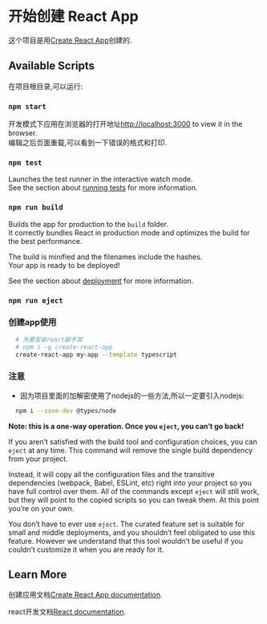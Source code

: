 # 开始创建 React App

这个项目是用[Create React App](https://github.com/facebook/create-react-app)创建的.

## Available Scripts

在项目根目录,可以运行:

### `npm start`

开发模式下应用在浏览器的打开地址[http://localhost:3000](http://localhost:3000) to view it in the browser.<br/>
编辑之后页面重载,可以看到一下错误的格式和打印.

### `npm test`

Launches the test runner in the interactive watch mode.\
See the section about [running tests](https://facebook.github.io/create-react-app/docs/running-tests) for more information.

### `npm run build`

Builds the app for production to the `build` folder.\
It correctly bundles React in production mode and optimizes the build for the best performance.

The build is minified and the filenames include the hashes.\
Your app is ready to be deployed!

See the section about [deployment](https://facebook.github.io/create-react-app/docs/deployment) for more information.

### `npm run eject`

### 创建app使用
```bash
  # 先要安装react脚手架
  # npm i -g create-react-app
  create-react-app my-app --template typescript
```

### 注意
- 因为项目里面的加解密使用了nodejs的一些方法,所以一定要引入nodejs:
```bash
  npm i --save-dev @types/node
```
**Note: this is a one-way operation. Once you `eject`, you can’t go back!**

If you aren’t satisfied with the build tool and configuration choices, you can `eject` at any time. This command will remove the single build dependency from your project.

Instead, it will copy all the configuration files and the transitive dependencies (webpack, Babel, ESLint, etc) right into your project so you have full control over them. All of the commands except `eject` will still work, but they will point to the copied scripts so you can tweak them. At this point you’re on your own.

You don’t have to ever use `eject`. The curated feature set is suitable for small and middle deployments, and you shouldn’t feel obligated to use this feature. However we understand that this tool wouldn’t be useful if you couldn’t customize it when you are ready for it.

## Learn More

创建应用文档[Create React App documentation](https://facebook.github.io/create-react-app/docs/getting-started).

react开发文档[React documentation](https://reactjs.org/).
